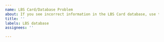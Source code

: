 ```yaml
---
name: LBS Card/Database Problem
about: If you see incorrect information in the LBS Card database, use this.
title: ''
labels: LBS database
assignees: ''

---
```



